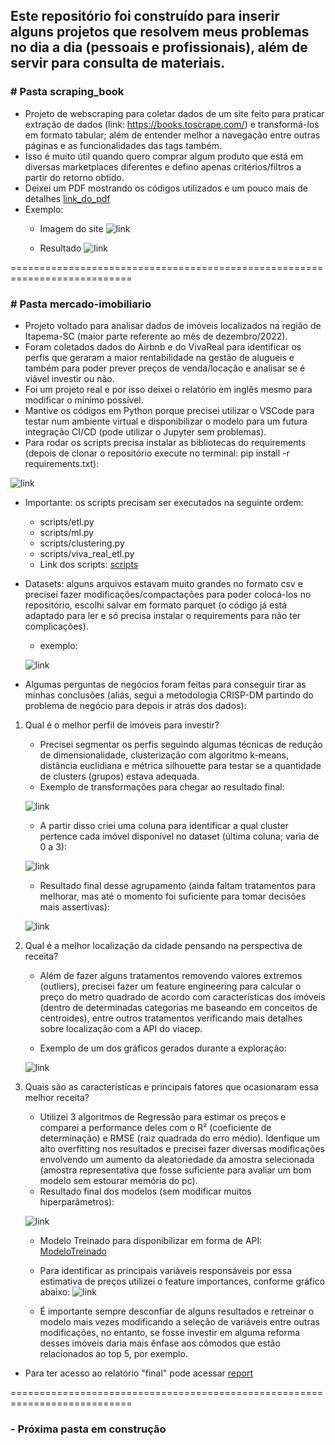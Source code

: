 ## Este repositório foi construído para inserir alguns projetos que resolvem meus problemas no dia a dia (pessoais e profissionais), além de servir para consulta de materiais.

### # Pasta scraping_book
- Projeto de webscraping para coletar dados de um site feito para praticar extração de dados (link: https://books.toscrape.com/) e transformá-los em formato tabular; além de entender melhor a navegação entre outras páginas e as funcionalidades das tags também.
- Isso é muito útil quando quero comprar algum produto que está em diversas marketplaces diferentes e defino apenas critérios/filtros a partir do retorno obtido.
- Deixei um PDF mostrando os códigos utilizados e um pouco mais de detalhes [link_do_pdf](https://github.com/ArielCAlves/projetos/blob/main/scraping_book/ScrapingBooks.pdf)
- Exemplo:
  - Imagem do site ![link](https://github.com/ArielCAlves/projetos/blob/main/scraping_book/images/print_site.png)
  
  - Resultado ![link](https://github.com/ArielCAlves/projetos/blob/main/scraping_book/images/dataframe.png)
  
  
  
  
===========================================================================


### # Pasta mercado-imobiliario
 - Projeto voltado para analisar dados de imóveis localizados na região de Itapema-SC (maior parte referente ao mês de dezembro/2022).
 - Foram coletados dados do Airbnb e do VivaReal para identificar os perfis que geraram a maior rentabilidade na gestão de alugueis e também para poder prever preços de venda/locação e analisar se é viável investir ou não.
 - Foi um projeto real e por isso deixei o relatório em inglês mesmo para modificar o mínimo possível.
 - Mantive os códigos em Python porque precisei utilizar o VSCode para testar num ambiente virtual e disponibilizar o modelo para um futura integração CI/CD (pode utilizar o Jupyter sem problemas). 
 - Para rodar os scripts precisa instalar as bibliotecas do requirements (depois de clonar o repositório execute no terminal: pip install -r requirements.txt): 

 ![link](https://github.com/ArielCAlves/projetos/blob/main/mercado-imobiliario/images/libraries.png)
 
 - Importante: os scripts precisam ser executados na seguinte ordem:
    - scripts/etl.py
    - scripts/ml.py
    - scripts/clustering.py
    - scripts/viva_real_etl.py
    - Link dos scripts: [scripts](https://github.com/ArielCAlves/projetos/tree/main/mercado-imobiliario/scripts)
    
    
 - Datasets: alguns arquivos estavam muito grandes no formato csv e precisei fazer modificações/compactações para poder colocá-los no repositório, escolhi salvar em formato parquet (o código já está adaptado para ler e só precisa instalar o requirements para não ter complicações).
    - exemplo: 
    
    ![link](https://github.com/ArielCAlves/projetos/blob/main/mercado-imobiliario/images/print_dataset.png)
       
  
 - Algumas perguntas de negócios foram feitas para conseguir tirar as minhas conclusões (aliás, segui a metodologia CRISP-DM partindo do problema de negócio para depois ir atrás dos dados):
  1) Qual é o melhor perfil de imóveis para investir?
      - Precisei segmentar os perfis seguindo algumas técnicas de redução de dimensionalidade, clusterização com algoritmo k-means, distância euclidiana e métrica silhouette para testar se a quantidade de clusters (grupos) estava adequada.
      - Exemplo de transformações para chegar ao resultado final:
      
      ![link](https://github.com/ArielCAlves/projetos/blob/main/mercado-imobiliario/images/cluster.png)
      
      - A partir disso criei uma coluna para identificar a qual cluster pertence cada imóvel disponível no dataset (última coluna; varia de 0 a 3):
      
      ![link](https://github.com/ArielCAlves/projetos/blob/main/mercado-imobiliario/images/cluster2.png)
      
      
      - Resultado final desse agrupamento (ainda faltam tratamentos para melhorar, mas até o momento foi suficiente para tomar decisões mais assertivas):
      
      ![link](https://github.com/ArielCAlves/projetos/blob/main/mercado-imobiliario/images/profiles.png)
  
  2) Qual é a melhor localização da cidade pensando na perspectiva de receita?  
      - Além de fazer alguns tratamentos removendo valores extremos (outliers), precisei fazer um feature engineering para calcular o preço do metro quadrado de acordo com características dos imóveis (dentro de determinadas categorias me baseando em conceitos de centroides), entre outros tratamentos verificando mais detalhes sobre localização com a API do viacep.
    
      - Exemplo de um dos gráficos gerados durante a exploração:    
    
      ![link](https://github.com/ArielCAlves/projetos/blob/main/mercado-imobiliario/images/viva_real.png)    
    
  

  3) Quais são as características e principais fatores que ocasionaram essa melhor receita?
      - Utilizei 3 algoritmos de Regressão para estimar os preços e comparei a performance deles com o R² (coeficiente de determinação) e RMSE (raiz quadrada do erro médio). Idenfique um alto overfitting nos resultados e precisei fazer diversas modificações envolvendo um aumento da aleatoriedade da amostra selecionada (amostra representativa que fosse suficiente para avaliar um bom modelo sem estourar memória do pc).
      - Resultado final dos modelos (sem modificar muitos hiperparâmetros):
      
      ![link](https://github.com/ArielCAlves/projetos/blob/main/mercado-imobiliario/images/without_overfitting.png)
      
      - Modelo Treinado para disponibilizar em forma de API: [ModeloTreinado](https://github.com/ArielCAlves/projetos/tree/main/mercado-imobiliario/model)
      
      - Para identificar as principais variáveis responsáveis por essa estimativa de preços utilizei o feature importances, conforme gráfico abaixo:
      ![link](https://github.com/ArielCAlves/projetos/blob/main/mercado-imobiliario/images/ml_feature_importance.png)
      
      
      - É importante sempre desconfiar de alguns resultados e retreinar o modelo mais vezes modificando a seleção de variáveis entre outras modificações, no entanto, se fosse investir em alguma reforma desses imóveis daria mais ênfase aos cômodos que estão relacionados ao top 5, por exemplo.
      
      
  
  - Para ter acesso ao relatório "final" pode acessar [report](https://github.com/ArielCAlves/projetos/blob/main/mercado-imobiliario/report.pdf)
  
  
  
  ===========================================================================
  
  ### - Próxima pasta em construção
